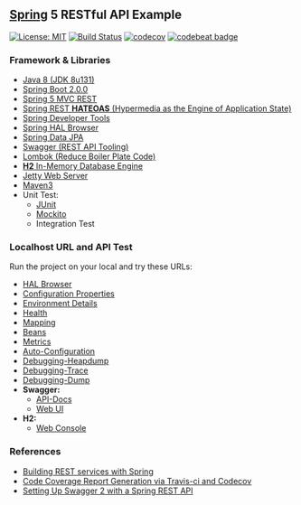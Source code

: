 ## [Spring](https://spring.io/) 5 RESTful API Example
[![License: MIT](https://img.shields.io/badge/License-MIT-blue.svg)](/LICENSE)
[![Build Status](https://travis-ci.org/mkdika/spring5rest.svg?branch=master)](https://travis-ci.org/mkdika/spring5rest)
[![codecov](https://codecov.io/gh/mkdika/spring5rest/branch/master/graph/badge.svg)](https://codecov.io/gh/mkdika/spring5rest)
[![codebeat badge](https://codebeat.co/badges/a3c145c8-8fb8-4269-bf1d-26215010dd94)](https://codebeat.co/projects/github-com-mkdika-spring5rest-master)


### Framework & Libraries
- [Java 8 (JDK 8u131)](http://www.oracle.com/technetwork/java/javase/downloads/jdk8-downloads-2133151.html)
- [Spring Boot 2.0.0](https://docs.spring.io/spring-boot/docs/current-SNAPSHOT/reference/htmlsingle/)
- [Spring 5 MVC REST](https://spring.io/guides/gs/rest-service/)
- [Spring REST __HATEOAS__ (Hypermedia as the Engine of Application State)](https://spring.io/guides/gs/rest-hateoas/)
- [Spring Developer Tools](https://docs.spring.io/spring-boot/docs/current/reference/html/using-boot-devtools.html)
- [Spring HAL Browser](https://docs.spring.io/spring-data/rest/docs/current/reference/html/#_the_hal_browser)
- [Spring Data JPA](https://docs.spring.io/spring-data/jpa/docs/current/reference/html/)
- [Swagger (REST API Tooling)](https://swagger.io/)
- [Lombok (Reduce Boiler Plate Code)](https://projectlombok.org/)
- [__H2__ In-Memory Database Engine](http://www.h2database.com/html/main.html)
- [Jetty Web Server](http://www.eclipse.org/jetty/)
- [Maven3](https://maven.apache.org/)
- Unit Test:
    - [JUnit](http://junit.org/junit4/)
    - [Mockito](http://site.mockito.org/)
    - Integration Test


### Localhost URL and API Test
Run the project on your local and try these URLs:
- [HAL Browser](http://localhost:8123/application)
- [Configuration Properties](http://localhost:8123/application/configprops)
- [Environment Details](http://localhost:8123/application/env)
- [Health](http://localhost:8123/application/health)
- [Mapping](http://localhost:8123/application/mapping)
- [Beans](http://localhost:8123/application/beans)
- [Metrics](http://localhost:8123/application/metrics)
- [Auto-Configuration](http://localhost:8123/application/autoconfig)
- [Debugging-Heapdump](http://localhost:8123/application/heapdump)
- [Debugging-Trace](http://localhost:8123/application/trace)
- [Debugging-Dump](http://localhost:8123/application/dump)
- __Swagger:__
    - [API-Docs](http://localhost:8123/v2/api-docs)
    - [Web UI](http://localhost:8123/swagger-ui.html)
- __H2:__
    - [Web Console](http://localhost:8123/h2-console/)


### References
- [Building REST services with Spring](https://spring.io/guides/tutorials/bookmarks/)
- [Code Coverage Report Generation via Travis-ci and Codecov](https://www.linkedin.com/pulse/code-coverage-generation-via-travis-ci-codecov-furkan-yavuz)
- [Setting Up Swagger 2 with a Spring REST API](http://www.baeldung.com/swagger-2-documentation-for-spring-rest-api)
